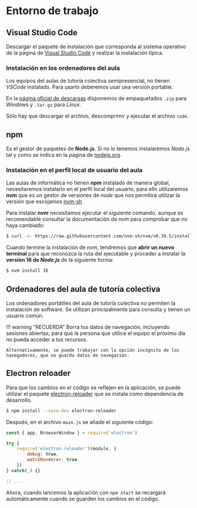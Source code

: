 # Entorno de trabajo

## Visual Studio Code

Descargar el paquete de instalación que corresponda al sistema operativo de la página de [Visual Studio Code](https://code.visualstudio.com/Download) y realizar la instalación típica.

### Instalación en los ordenadores del aula

Los equipos del aulas de tutoría colectiva semipresencial, no tienen *VSCode* instalado. Para usarlo deberemos usar una versión portable.

En la [página oficial de descargas](https://code.visualstudio.com/#alt-downloads) disponemos de empaquetados `.zip` para _Windows_ y `.tar.gz` para _Linux_.

Sólo hay que descargar el archivo, descomprimir y ejecutar el archivo `code`.

## npm

Es el gestor de paquetes de **Node.js**. Si no lo tenemos instalaremos *Node.js* tal y como se indica en la página de [nodejs.org](https://nodejs.org/es/download/package-manager/).

### Instalación en el perfil local de usuario del aula

Las aulas de informática no tienen ***npm*** instalado de manera global, necesitaremos instalarlo en el perfil local del usuario, para ello utilizaremos ***nvm*** que es un gestor de versiones de *node* que nos permitirá utilizar la versión que escojamos [nvm-sh](https://github.com/nvm-sh/nvm#installation-and-update)

Para instalar ***nvm*** necesitamos ejecutar el siguiente comando, aunque es recomendable consultar la documentación de *nvm* para comprobar que no haya cambiado:

```bash
$ curl -o- https://raw.githubusercontent.com/nvm-sh/nvm/v0.39.5/install.sh | bash
```

Cuando termine la instalación de *nvm*, tendremos que **abrir un nuevo terminal** para que reconozca la ruta del ejecutable y proceder a instalar la **versión 16 de *Node.js*** de la siguiente forma:

```bash
$ nvm install 16
```

## Ordenadores del aula de tutoría colectiva

Los ordenadores portátiles del aula de tutoría colectiva no permiten la instalación de software. Se utilizan principalmente para consulta y tienen un usuario común.

!!! warning "RECUERDA"
    Borra tus datos de navegación, incluyendo sesiones abiertas, para que la persona que utilice el equipo el próximo día no pueda acceder a tus recursos.

    Alternativamente, se puede trabajar con la opción incógnito de los navegadores, que no guarda datos de navegación.

## Electron reloader

Para que los cambios en el código se reflejen en la aplicación, se puede utilizar el paquete [electron-reloader](https://www.npmjs.com/package/electron-reloader) que se instala como dependencia de desarrollo.

```bash title="Terminal"
$ npm install --save-dev electron-reloader
```

Después, en el archivo `main.js` se añade el siguiente código:

```js title="main.js" linenums="1"
const { app, BrowserWindow } = require('electron')

try {
    require('electron-reloader')(module, {
        debug: true,
        watchRenderer: true
    })
} catch(_) {}

// ...
```

Ahora, cuando lancemos la aplicación con `npm start` se recargará automáticamente cuando se guarden los cambios en el código.
